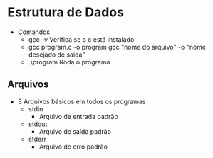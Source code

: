 # Estrutura de Dados

- Comandos
    - gcc -v 
        Verifica se o c está instalado
    - gcc program.c -o program
        gcc "nome do arquivo" -o "nome desejado de saida"
    - .\program
        Roda o programa

## Arquivos

- 3 Arquivos básicos em todos os programas
    - stdin
        - Arquivo de entrada padrão
    - stdout
        - Arquivo de saída padrão
    - stderr
        - Arquivo de erro padrão
